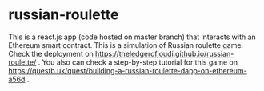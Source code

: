 # russian-roulette
This is a react.js app (code hosted on master branch) that interacts with an Ethereum smart contract. This is a simulation of Russian roulette game. Check the deployment on https://theledgerofjoudi.github.io/russian-roulette/ . You also can check a step-by-step tutorial for this game on https://questb.uk/quest/building-a-russian-roulette-dapp-on-ethereum-a56d .
